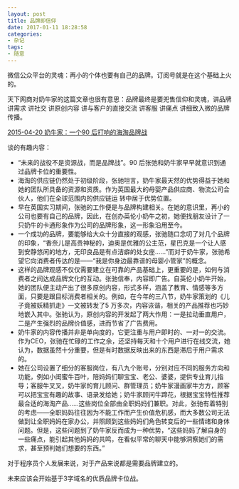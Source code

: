 ```yaml
---
layout: post
title: 品牌即信仰
date: 2017-01-11 18:28:58
categories:
- 杂记
tags:
- 随意
---
```


微信公众平台的灵魂：再小的个体也要有自己的品牌。订阅号就是在这个基础上火的。

天下网商对奶牛家的这篇文章也很有意思：品牌最终是要兜售信仰和灵魂，讲品牌 讲需求 讲社交 讲原创内容 讲与客户的直接交流 讲客服 讲痛点 讲细致入微的品牌传播。

[2015-04-20 奶牛家：一个90 后打响的海淘品牌战](http://i.wshang.com/Post/Default/Index/pid/237981.html)

谈的有趣内容：

- “未来的战役不是资源战，而是品牌战”。90 后张弛和奶牛家早早就意识到通过品牌卡位的重要性。
- 海淘的供应链仍然处于初级阶段，张驰坦言，奶牛家最天然的优势得益于她和她的团队所具备的资源和资质。作为英国最大的母婴产品供应商、物流公司合伙人，他们在全球范围内的供应链运
转中居于优势位置。
- 早在英国实习期间，张驰的工作便是与品牌构建相关。在她的意识里，再小的公司也要有自己的品牌，因此，在创办英伦小奶牛之初，她便找朋友设计了一只奶牛的卡通形象作为公司的品牌形象，这一形象沿用至今。
- 一个成功的品牌，要能够给大众十分直接的观感，张驰随口念叨了对几个品牌的印象，“香奈儿是高贵神秘的，迪奥是优雅的公主范，星巴克是一个让人感到安静悠闲的地方，无印良品是有点洁癖的处女座……”而对于奶牛家，张驰希望它向消费者传达的是——“我是你身边最靠谱的母婴小管家”的概念。
- 这样的品牌观感不仅仅需要建立在可靠的产品基础上，更重要的是，如何与消费者之间达成品牌文化的互动。张驰信奉，内容即广告。自英伦小奶牛开始，她的团队便主动产出了很多原创内容，形式多样，涵盖了教育、情感等多方面，只要是跟目标消费者相关的。例如，在今年的三八节，奶牛家策划的《儿子竟被妖精抓走》一文被转发了5 万多次，内容诙谐，相关的产品推荐也巧妙地嵌入其中。张驰认为，原创内容的开发起了两大作用：一是拉动垂直用户，二是产生强烈的品牌价值感，进而节省了广告费用。
- 奶牛家的内容传播并非是单向度的，它更注重与用户即时的、一对一的交流。作为CEO，张驰在忙碌的工作之余，还坚持每天和十个用户进行在线交流，她认为，数据虽然十分重要，但是有时数据反映出来的东西是滞后于用户需求的。
- 她在公司设置了细分的客服岗位，有八九个账号，分别对应不同的服务方向和功能，例如小闺蜜牛百叶，陪妈妈们聊宝宝、老公、婆婆，提供专业育儿指导；客服牛叉叉，奶牛家的育儿顾问、群管理员；奶牛家漫画家牛方方，顾客可以把宝宝有趣的故事、语录发给她；奶牛家顾问牛蹄花，根据宝宝特性推荐最合适的海淘产品……这些岗位全部由全职妈妈们兼职。对此，张驰有着特别的考虑——全职妈妈往往因为不能工作而产生价值危机感，而大多数公司无法做到让全职妈妈在家办公，并照顾到这些妈妈们角色转变后的一些情绪和身体问题。但是，这些问题到了奶牛家反而成为一种优势，“这些妈妈了解自身的一些痛点，能引起其他妈妈的共鸣，在看似平常的聊天中能够洞察她们的需求，甚至预判她们想要的东西。”

对于程序员个人发展来说，对于产品来说都是需要品牌建立的。

未来应该会开始基于3字域名的优质品牌卡位战。

